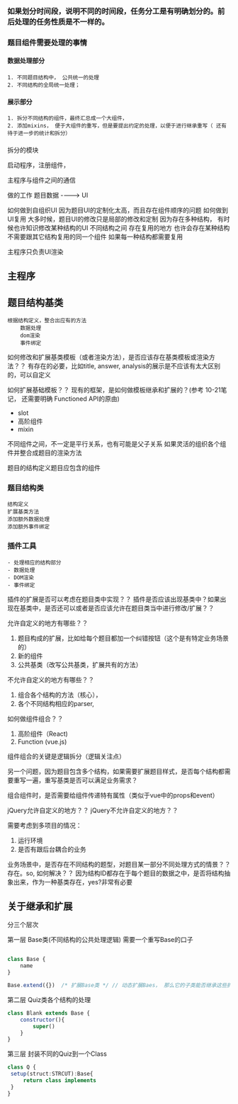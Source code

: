 ### 如果划分时间段，说明不同的时间段，任务分工是有明确划分的。前后处理的任务性质是不一样的。
### 题目组件需要处理的事情
#### 数据处理部分
    1. 不同题目结构中， 公共统一的处理
    2. 不同结构的全局统一处理；
#### 展示部分
    1. 拆分不同结构的组件，最终汇总成一个大组件，
    2. 添加mixins， 便于大组件的重写，但是要提出约定的处理，以便于进行继承重写（ 还有待于进一步的统计和拆分）
#### 


<!-- main app 
    ---- plugins 存放不同的处理插件
    ---- run方法 返回不同结构的处理函数
    ---- 让插件自己处理不同的结构的方法？？？？
        不合适啊，还需要了解不同的结构的特点 -->


<!-- 面向对象，
主程序框架的职责
    生成特定结构的处理方法，并可以渲染到页面，处理相应的交互
    插件注册和管理机制 -->
    
    

拆分的模块

启动程序，注册组件，

主程序与组件之间的通信




做的工作 
    题目数据 ----> UI 
        

如何做到自组织UI
    因为题目UI的定制化太高，而且存在组件顺序的问题
如何做到UI复用
    大多时候，题目UI的修改只是局部的修改和定制
因为存在多种结构，
    有时候也许知识修改某种结构的UI
不同结构之间
    存在复用的地方
也许会存在某种结构不需要跟其它结构复用的同一个组件
如果每一种结构都需要复用

主程序只负责UI渲染



## 主程序

## 题目结构基类
    根据结构定义，整合出应有的方法
        数据处理
        dom渲染
        事件绑定


如何修改和扩展基类模板（或者渲染方法），是否应该存在基类模板或渲染方法？？
有存在的必要，比如title, answer, analysis的展示是不应该有太大区别的，可以自定义

如何扩展基础模板？？
现有的框架，是如何做模板继承和扩展的？(参考 10-21笔记， 还需要明确 Functioned API的原由)
- slot
- 高阶组件
- mixin

不同组件之间，不一定是平行关系，也有可能是父子关系
如果灵活的组织各个组件并整合成题目的渲染方法

题目的结构定义题目应包含的组件


### 题目结构类
    结构定义
    扩展基类方法
    添加额外数据处理
    添加额外事件绑定




### 插件工具
    - 处理相应的结构部分
    - 数据处理
    - DOM渲染
    - 事件绑定

插件的扩展是否可以考虑在题目类中实现？？
插件是否应该出现基类中？如果出现在基类中，是否还可以或者是否应该允许在题目类当中进行修改/扩展？？



允许自定义的地方有哪些？？
1. 题目构成的扩展，比如给每个题目都加一个纠错按钮（这个是有特定业务场景的）
2. 新的组件
3. 公共基类（改写公共基类，扩展共有的方法）

不允许自定义的地方有哪些？？
1. 组合各个结构的方法（核心），
2. 各个不同结构相应的parser,


如何做组件组合？？
1. 高阶组件（React)
2. Function (vue.js)

组件组合的关键是逻辑拆分（逻辑关注点）

另一个问题，因为题目包含多个结构，如果需要扩展题目样式，是否每个结构都需要重写一遍，重写基类是否可以满足业务需求？



组合组件时，是否需要给组件传递特有属性（类似于vue中的props和event）


jQuery允许自定义的地方？？
jQuery不允许自定义的地方？？

需要考虑到多项目的情况：
1. 运行环境
2. 是否有跟后台耦合的业务



业务场景中，是否存在不同结构的题型，对题目某一部分不同处理方式的情景？？ 存在。so, 如何解决？？
因为结构ID都存在于每个题目的数据之中，是否将结构抽象出来，作为一种基类存在，yes?非常有必要



## 关于继承和扩展

分三个层次

第一层 Base类(不同结构的公共处理逻辑)     需要一个重写Base的口子
```typescript

class Base {
    name
}

Base.extend({})  /* 扩展Base类 */ // 动态扩展Baes， 那么它的子类能否继承这些扩展属性和方法

```


第二层 Quiz类各个结构的处理


```js 
class Blank extends Base {
    constructor(){
        super()
    }
}
```

第三层 封装不同的Quiz到一个Class

```typescript
class Q {
 setup(struct:STRCUT):Base{
     return class implements 
 }   
}
```


